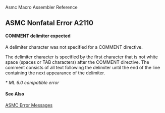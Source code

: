 Asmc Macro Assembler Reference

## ASMC Nonfatal Error A2110

#### COMMENT delimiter expected

A delimiter character was not specified for a COMMENT directive.

The delimiter character is specified by the first character that is not white space (spaces or TAB characters) after the COMMENT directive. The comment consists of all text following the delimiter until the end of the line containing the next appearance of the delimiter.

_* ML 6.0 compatible error_

#### See Also

[ASMC Error Messages](readme.md)